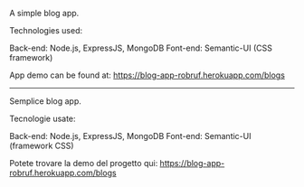 A simple blog app.

Technologies used:

Back-end: Node.js, ExpressJS, MongoDB
Font-end: Semantic-UI (CSS framework)

App demo can be found at: https://blog-app-robruf.herokuapp.com/blogs

---------------

Semplice blog app.

Tecnologie usate: 

Back-end: Node.js, ExpressJS, MongoDB
Font-end: Semantic-UI (framework CSS)

Potete trovare la demo del progetto qui: https://blog-app-robruf.herokuapp.com/blogs


